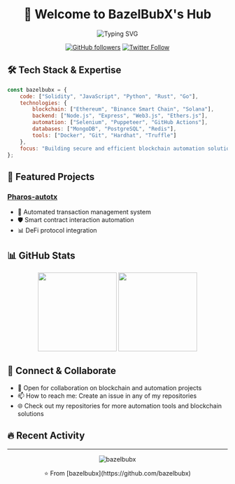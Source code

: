 <h1 align="center">👋 Welcome to BazelBubX's Hub</h1>

<p align="center">
  <img src="https://readme-typing-svg.herokuapp.com?font=Fira+Code&pause=1000&color=2196F3&center=true&vCenter=true&width=435&lines=Blockchain+Development;Smart+Contract+Automation;DeFi+%26+Web3+Solutions;Airdrop+Automation+Expert" alt="Typing SVG" />
</p>

<div align="center">
  
[![GitHub followers](https://img.shields.io/github/followers/bazelbubx?style=social)](https://github.com/bazelbubx)
[![Twitter Follow](https://img.shields.io/twitter/follow/bazelbubx?style=social)](https://twitter.com/bazelbubx)

</div>

## 🛠️ Tech Stack & Expertise

```javascript
const bazelbubx = {
    code: ["Solidity", "JavaScript", "Python", "Rust", "Go"],
    technologies: {
        blockchain: ["Ethereum", "Binance Smart Chain", "Solana"],
        backend: ["Node.js", "Express", "Web3.js", "Ethers.js"],
        automation: ["Selenium", "Puppeteer", "GitHub Actions"],
        databases: ["MongoDB", "PostgreSQL", "Redis"],
        tools: ["Docker", "Git", "Hardhat", "Truffle"]
    },
    focus: "Building secure and efficient blockchain automation solutions"
};
```

## 🚀 Featured Projects

### [Pharos-autotx](https://github.com/bazelbubx/Pharos-autotx)
- 🔄 Automated transaction management system
- 🛡️ Smart contract interaction automation
- 📊 DeFi protocol integration

## 📊 GitHub Stats

<div align="center">
  <img height="180em" src="https://github-readme-stats.vercel.app/api?username=bazelbubx&show_icons=true&theme=dark&include_all_commits=true&count_private=true"/>
  <img height="180em" src="https://github-readme-stats.vercel.app/api/top-langs/?username=bazelbubx&layout=compact&langs_count=7&theme=dark"/>
</div>

## 🤝 Connect & Collaborate

- 💼 Open for collaboration on blockchain and automation projects
- 📫 How to reach me: Create an issue in any of my repositories
- 🌐 Check out my repositories for more automation tools and blockchain solutions

## 🔥 Recent Activity

<!--START_SECTION:activity-->
<!-- This section will be automatically updated by GitHub Actions -->
<!--END_SECTION:activity-->

---

<p align="center">
  <img src="https://komarev.com/ghpvc/?username=bazelbubx&label=Profile%20views&color=0e75b6&style=flat" alt="bazelbubx" />
</p>

<p align="center">⭐️ From [bazelbubx](https://github.com/bazelbubx)</p>
